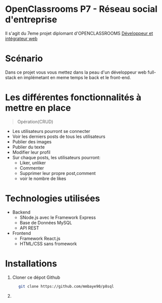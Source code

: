 # OpenClassrooms P7 - Réseau social d'entreprise

Il s'agit du 7eme projet diplomant d'OPENCLASSROOMS  [Développeur et intégrateur web](https://openclassrooms.com/fr/paths/594-integrateur-web)

# Scénario
Dans ce projet vous vous mettez dans la peau d'un développeur web full-stack en implémetant en meme temps le back et le front-end.

# Les différentes fonctionnalités à mettre en place

> Opération(CRUD)
- Les utilisateurs pourront se connecter
- Voir les derniers posts de tous les utilisateurs
- Publier des images
- Publier du texte
- Modifier leur profil
- Sur chaque posts, les utilisateurs pourront:
  * Liker, unliker
  * Commenter
  * Supprimer leur propre post,comment
  * voir le nombre de likes
  
# Technologies utilisées
* Backend
  * SNode.js avec le Framework Express
  * Base de Données MySQL
  * API REST
* Frontend
  * Framework React.js
  * HTML/CSS sans fromework
  
# Installations
1. Cloner ce dépot Github
```bash
      git clone https://github.com/mmbaye90/p8sql
```
2. 
